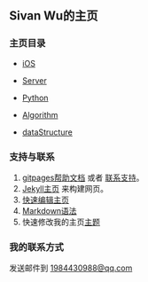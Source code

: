 ## Sivan Wu的主页

### 主页目录

* [iOS](https://supergithuber.github.io/ios/ios_index)

* [Server](https://supergithuber.github.io/vps/vps_index)

* [Python](https://supergithuber.github.io/python/python_index)

* [Algorithm](https://supergithuber.github.io/algorithm/algorithm_index)

* [dataStructure](https://supergithuber.github.io/algorithm/dataStructure_index)



### 支持与联系

1.  [gitpages帮助文档](https://help.github.com/categories/github-pages-basics/) 或者 [联系支持](https://github.com/contact)。
2. [Jekyll主页](https://jekyllrb.com/) 来构建网页。
3. [快速编辑主页](https://github.com/supergithuber/supergithuber.github.io/edit/master/index.md)
4. [Markdown语法](https://guides.github.com/features/mastering-markdown/)
5. 快速修改我的主页[主题](https://github.com/supergithuber/supergithuber.github.io/settings)

### 我的联系方式
发送邮件到 1984430988@qq.com
